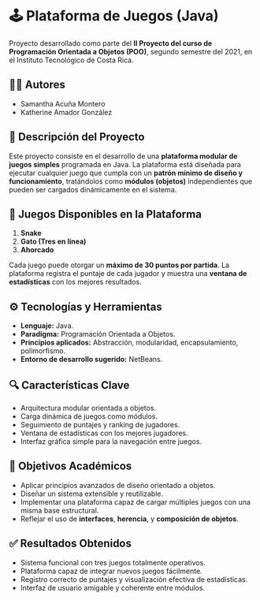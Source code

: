 # 🕹️ Plataforma de Juegos (Java)

Proyecto desarrollado como parte del **II Proyecto del curso de Programación Orientada a Objetos (POO)**, segundo semestre del 2021, en el Instituto Tecnológico de Costa Rica.

## 👩‍💻 Autores

* Samantha Acuña Montero
* Katherine Amador González

## 🎯 Descripción del Proyecto

Este proyecto consiste en el desarrollo de una **plataforma modular de juegos simples** programada en Java. La plataforma está diseñada para ejecutar cualquier juego que cumpla con un **patrón mínimo de diseño y funcionamiento**, tratándolos como **módulos (objetos)** independientes que pueden ser cargados dinámicamente en el sistema.

## 🧩 Juegos Disponibles en la Plataforma

1. **Snake**
2. **Gato (Tres en línea)**
3. **Ahorcado**

Cada juego puede otorgar un **máximo de 30 puntos por partida**. La plataforma registra el puntaje de cada jugador y muestra una **ventana de estadísticas** con los mejores resultados.

## ⚙️ Tecnologías y Herramientas

* **Lenguaje:** Java.
* **Paradigma:** Programación Orientada a Objetos.
* **Principios aplicados:** Abstracción, modularidad, encapsulamiento, polimorfismo.
* **Entorno de desarrollo sugerido:** NetBeans.

## 🔍 Características Clave

* Arquitectura modular orientada a objetos.
* Carga dinámica de juegos como módulos.
* Seguimiento de puntajes y ranking de jugadores.
* Ventana de estadísticas con los mejores jugadores.
* Interfaz gráfica simple para la navegación entre juegos.

## 🚀 Objetivos Académicos

* Aplicar principios avanzados de diseño orientado a objetos.
* Diseñar un sistema extensible y reutilizable.
* Implementar una plataforma capaz de cargar múltiples juegos con una misma base estructural.
* Reflejar el uso de **interfaces**, **herencia**, y **composición de objetos**.

## ✅ Resultados Obtenidos

* Sistema funcional con tres juegos totalmente operativos.
* Plataforma capaz de integrar nuevos juegos fácilmente.
* Registro correcto de puntajes y visualización efectiva de estadísticas.
* Interfaz de usuario amigable y coherente entre módulos.

